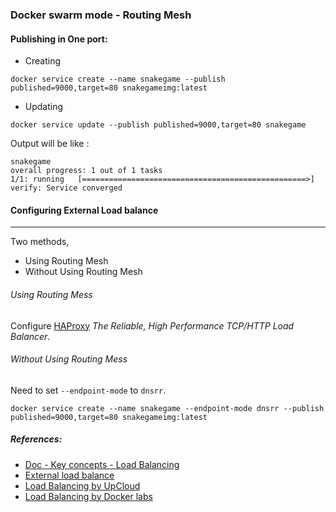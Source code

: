 ### Docker swarm mode - Routing Mesh

#### Publishing in One port:

- Creating

```
docker service create --name snakegame --publish published=9000,target=80 snakegameimg:latest
```

- Updating

```
docker service update --publish published=9000,target=80 snakegame
```

Output will be like :

```
snakegame
overall progress: 1 out of 1 tasks 
1/1: running   [==================================================>] 
verify: Service converged 
```

#### Configuring External Load balance
---

Two methods,

- Using Routing Mesh
- Without Using Routing Mesh


###### Using Routing Mess

Configure [HAProxy](http://www.haproxy.org/) *The Reliable, High Performance TCP/HTTP Load Balancer*.

###### Without Using Routing Mess

Need to set `--endpoint-mode` to `dnsrr`. 

```
docker service create --name snakegame --endpoint-mode dnsrr --publish published=9000,target=80 snakegameimg:latest
```

##### References:

- [Doc - Key concepts - Load Balancing](https://docs.docker.com/engine/swarm/key-concepts/#load-balancing)
- [External load balance](https://docs.docker.com/engine/swarm/ingress/#configure-an-external-load-balancer)
- [Load Balancing by UpCloud](https://upcloud.com/community/tutorials/load-balancing-docker-swarm-mode/)
- [Load Balancing by Docker labs](https://github.com/docker/labs/blob/master/networking/concepts/10-load-balancing.md)
